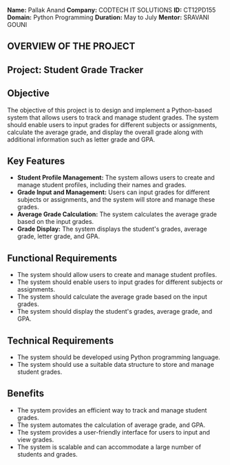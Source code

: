 **Name:** Pallak Anand 
**Company:** CODTECH IT SOLUTIONS 
**ID:** CT12PD155 
**Domain:** Python Programming 
**Duration:** May to July 
**Mentor:** SRAVANI GOUNI 


## OVERVIEW OF THE PROJECT

## Project: Student Grade Tracker

## Objective

The objective of this project is to design and implement a Python-based system that allows users to track and manage student grades. The system should enable users to input grades for different subjects or assignments, calculate the average grade, and display the overall grade along with additional information such as letter grade and GPA.

## Key Features

- **Student Profile Management:** The system allows users to create and manage student profiles, including their names and grades.
- **Grade Input and Management:** Users can input grades for different subjects or assignments, and the system will store and manage these grades.
- **Average Grade Calculation:** The system calculates the average grade based on the input grades.
- **Grade Display:** The system displays the student's grades, average grade, letter grade, and GPA.

## Functional Requirements

- The system should allow users to create and manage student profiles.
- The system should enable users to input grades for different subjects or assignments.
- The system should calculate the average grade based on the input grades.
- The system should display the student's grades, average grade, and GPA.

## Technical Requirements

- The system should be developed using Python programming language.
- The system should use a suitable data structure to store and manage student grades.

## Benefits

- The system provides an efficient way to track and manage student grades.
- The system automates the calculation of average grade, and GPA.
- The system provides a user-friendly interface for users to input and view grades.
- The system is scalable and can accommodate a large number of students and grades.
